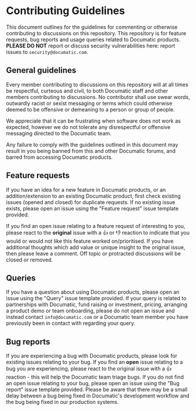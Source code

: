 # Contributing Guidelines

This document outlines for the guidelines for commenting or otherwise contributing
to discussions on this repository.
This repository is for feature requests, bug reports and usage queries
related to Documatic products.
**PLEASE DO NOT** report or discuss security vulnerabilities here:
report issues to `security@documatic.com`.

## General guidelines

Every member contributing to discussions
on this repository will
at all times
be respectful,
curteous
and civil,
to both Documatic staff
and other members contributing to discussions.
No contributor shall use swear words,
outwardly racist or sexist messaging
or terms which could otherwise deemed
to be offensive or demeaning
to a person or group of people.

We appreciate that it can be frustrating
when software does not work as expected,
however we do not tolerate any disrespectful
or offensive messaging directed to the Documatic team.

Any failure to comply with the guidelines outlined in this document
may result in you being banned from this and other Documatic forums,
and barred from accessing Documatic products.

## Feature requests

If you have an idea for a new feature in Documatic products,
or an addition/extension to an existing Documatic product,
first check existing issues (opened and closed)
for duplicate requests.
If no existing issue exists,
please open an issue using the "Feature request"
issue template provided.

If you find an open issue relating to a feature request
of interesting to you,
please react to the **original** issue
with a 👍 or 👎 reaction
to indicate that you would or would not like this feature
worked on/prioritised.
If you have additional thoughts which add value
or unique insight to the original issue,
then please leave a comment.
Off topic or protracted discussions will be closed
or removed.

## Queries

If you have a question about using Documatic products,
please open an issue using the "Query" issue template provided.
If your query is related to partnerships with Documatic,
fund raising or investment,
pricing,
arranging a product demo
or team onboarding,
please do not open an issue
and instead contact `info@documatic.com`
or a Documatic team member
you have previously been in contact with
regarding your query.

## Bug reports

If you are experiencing a bug with Documatic products,
please look for existing issues relating to your bug.
If you find an **open** issue relating to a bug you are experiencing,
please react to the original issue with a 👍 reaction -
this will help the Documatic team triage bugs.
If you do not find an open issue relating to your bug,
please open an issue using the "Bug report" issue template provided.
Please be aware that there may be a small delay between
a bug being fixed in Documatic's development workflow
and the bug being fixed in our production systems.
